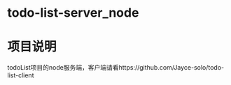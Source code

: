 # todo-list-server_node

# 项目说明
todoList项目的node服务端，客户端请看https://github.com/Jayce-solo/todo-list-client
